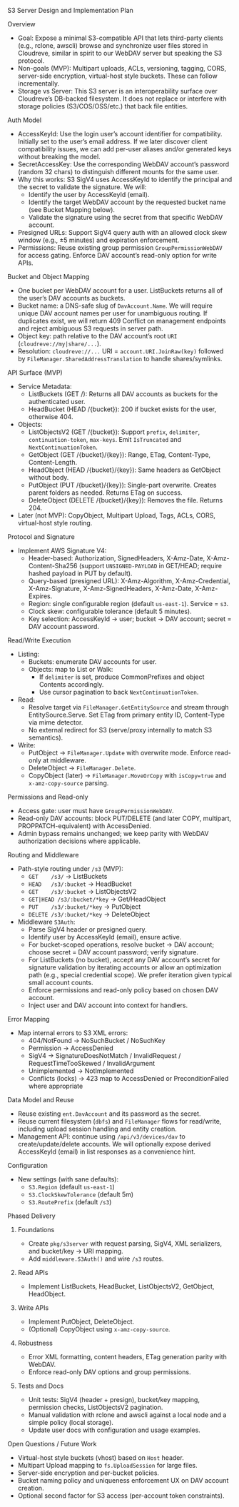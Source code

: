 S3 Server Design and Implementation Plan

Overview

- Goal: Expose a minimal S3-compatible API that lets third-party clients (e.g., rclone, awscli) browse and synchronize user files stored in Cloudreve, similar in spirit to our WebDAV server but speaking the S3 protocol.
- Non-goals (MVP): Multipart uploads, ACLs, versioning, tagging, CORS, server-side encryption, virtual-host style buckets. These can follow incrementally.
- Storage vs Server: This S3 server is an interoperability surface over Cloudreve’s DB-backed filesystem. It does not replace or interfere with storage policies (S3/COS/OSS/etc.) that back file entities.

Auth Model

- AccessKeyId: Use the login user’s account identifier for compatibility. Initially set to the user’s email address. If we later discover client compatibility issues, we can add per-user aliases and/or generated keys without breaking the model.
- SecretAccessKey: Use the corresponding WebDAV account’s password (random 32 chars) to distinguish different mounts for the same user.
- Why this works: S3 SigV4 uses AccessKeyId to identify the principal and the secret to validate the signature. We will:
  - Identify the user by AccessKeyId (email).
  - Identify the target WebDAV account by the requested bucket name (see Bucket Mapping below).
  - Validate the signature using the secret from that specific WebDAV account.
- Presigned URLs: Support SigV4 query auth with an allowed clock skew window (e.g., ±5 minutes) and expiration enforcement.
- Permissions: Reuse existing group permission `GroupPermissionWebDAV` for access gating. Enforce DAV account’s read-only option for write APIs.

Bucket and Object Mapping

- One bucket per WebDAV account for a user. ListBuckets returns all of the user’s DAV accounts as buckets.
- Bucket name: a DNS-safe slug of `DavAccount.Name`. We will require unique DAV account names per user for unambiguous routing. If duplicates exist, we will return 409 Conflict on management endpoints and reject ambiguous S3 requests in server path.
- Object key: path relative to the DAV account’s root `URI` (`cloudreve://my|share/...`).
- Resolution: `cloudreve://...` URI = `account.URI.JoinRaw(key)` followed by `FileManager.SharedAddressTranslation` to handle shares/symlinks.

API Surface (MVP)

- Service Metadata:
  - ListBuckets (GET /): Returns all DAV accounts as buckets for the authenticated user.
  - HeadBucket (HEAD /{bucket}): 200 if bucket exists for the user, otherwise 404.
- Objects:
  - ListObjectsV2 (GET /{bucket}): Support `prefix`, `delimiter`, `continuation-token`, `max-keys`. Emit `IsTruncated` and `NextContinuationToken`.
  - GetObject (GET /{bucket}/{key}): Range, ETag, Content-Type, Content-Length.
  - HeadObject (HEAD /{bucket}/{key}): Same headers as GetObject without body.
  - PutObject (PUT /{bucket}/{key}): Single-part overwrite. Creates parent folders as needed. Returns ETag on success.
  - DeleteObject (DELETE /{bucket}/{key}): Removes the file. Returns 204.
- Later (not MVP): CopyObject, Multipart Upload, Tags, ACLs, CORS, virtual-host style routing.

Protocol and Signature

- Implement AWS Signature V4:
  - Header-based: Authorization, SignedHeaders, X-Amz-Date, X-Amz-Content-Sha256 (support `UNSIGNED-PAYLOAD` in GET/HEAD; require hashed payload in PUT by default).
  - Query-based (presigned URL): X-Amz-Algorithm, X-Amz-Credential, X-Amz-Signature, X-Amz-SignedHeaders, X-Amz-Date, X-Amz-Expires.
  - Region: single configurable region (default `us-east-1`). Service = `s3`.
  - Clock skew: configurable tolerance (default 5 minutes).
  - Key selection: AccessKeyId → user; bucket → DAV account; secret = DAV account password.

Read/Write Execution

- Listing:
  - Buckets: enumerate DAV accounts for user.
  - Objects: map to List or Walk:
    - If `delimiter` is set, produce CommonPrefixes and object Contents accordingly.
    - Use cursor pagination to back `NextContinuationToken`.
- Read:
  - Resolve target via `FileManager.GetEntitySource` and stream through EntitySource.Serve. Set ETag from primary entity ID, Content-Type via mime detector.
  - No external redirect for S3 (serve/proxy internally to match S3 semantics).
- Write:
  - PutObject → `FileManager.Update` with overwrite mode. Enforce read-only at middleware.
  - DeleteObject → `FileManager.Delete`.
  - CopyObject (later) → `FileManager.MoveOrCopy` with `isCopy=true` and `x-amz-copy-source` parsing.

Permissions and Read-only

- Access gate: user must have `GroupPermissionWebDAV`.
- Read-only DAV accounts: block PUT/DELETE (and later COPY, multipart, PROPPATCH-equivalent) with AccessDenied.
- Admin bypass remains unchanged; we keep parity with WebDAV authorization decisions where applicable.

Routing and Middleware

- Path-style routing under `/s3` (MVP):
  - `GET    /s3/` → ListBuckets
  - `HEAD   /s3/:bucket` → HeadBucket
  - `GET    /s3/:bucket` → ListObjectsV2
  - `GET|HEAD /s3/:bucket/*key` → Get/HeadObject
  - `PUT    /s3/:bucket/*key` → PutObject
  - `DELETE /s3/:bucket/*key` → DeleteObject
- Middleware `S3Auth`:
  - Parse SigV4 header or presigned query.
  - Identify user by AccessKeyId (email), ensure active.
  - For bucket-scoped operations, resolve bucket → DAV account; choose secret = DAV account password; verify signature.
  - For ListBuckets (no bucket), accept any DAV account’s secret for signature validation by iterating accounts or allow an optimization path (e.g., special credential scope). We prefer iteration given typical small account counts.
  - Enforce permissions and read-only policy based on chosen DAV account.
  - Inject user and DAV account into context for handlers.

Error Mapping

- Map internal errors to S3 XML errors:
  - 404/NotFound → NoSuchBucket / NoSuchKey
  - Permission → AccessDenied
  - SigV4 → SignatureDoesNotMatch / InvalidRequest / RequestTimeTooSkewed / InvalidArgument
  - Unimplemented → NotImplemented
  - Conflicts (locks) → 423 map to AccessDenied or PreconditionFailed where appropriate

Data Model and Reuse

- Reuse existing `ent.DavAccount` and its password as the secret.
- Reuse current filesystem (`dbfs`) and `FileManager` flows for read/write, including upload session handling and entity creation.
- Management API: continue using `/api/v3/devices/dav` to create/update/delete accounts. We will optionally expose derived AccessKeyId (email) in list responses as a convenience hint.

Configuration

- New settings (with sane defaults):
  - `S3.Region` (default `us-east-1`)
  - `S3.ClockSkewTolerance` (default 5m)
  - `S3.RoutePrefix` (default `/s3`)

Phased Delivery

1) Foundations
   - Create `pkg/s3server` with request parsing, SigV4, XML serializers, and bucket/key → URI mapping.
   - Add `middleware.S3Auth()` and wire `/s3` routes.

2) Read APIs
   - Implement ListBuckets, HeadBucket, ListObjectsV2, GetObject, HeadObject.

3) Write APIs
   - Implement PutObject, DeleteObject.
   - (Optional) CopyObject using `x-amz-copy-source`.

4) Robustness
   - Error XML formatting, content headers, ETag generation parity with WebDAV.
   - Enforce read-only DAV options and group permissions.

5) Tests and Docs
   - Unit tests: SigV4 (header + presign), bucket/key mapping, permission checks, ListObjectsV2 pagination.
   - Manual validation with rclone and awscli against a local node and a simple policy (local storage).
   - Update user docs with configuration and usage examples.

Open Questions / Future Work

- Virtual-host style buckets (vhost) based on `Host` header.
- Multipart Upload mapping to `fs.UploadSession` for large files.
- Server-side encryption and per-bucket policies.
- Bucket naming policy and uniqueness enforcement UX on DAV account creation.
- Optional second factor for S3 access (per-account token constraints).

